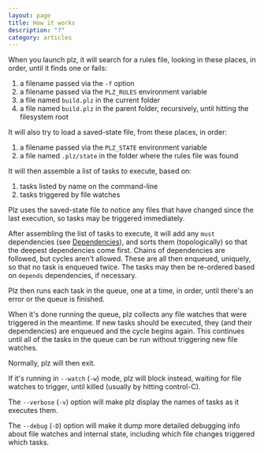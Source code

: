 ```yaml
---
layout: page
title: How it works
description: "?"
category: articles
---
```


When you launch plz, it will search for a rules file, looking in these places, in order, until it finds one or fails:

1. a filename passed via the `-f` option
2. a filename passed via the `PLZ_RULES` environment variable
3. a file named `build.plz` in the current folder
4. a file named `build.plz` in the parent folder, recursively, until hitting the filesystem root

It will also try to load a saved-state file, from these places, in order:

1. a filename passed via the `PLZ_STATE` environment variable
2. a file named `.plz/state` in the folder where the rules file was found

It will then assemble a list of tasks to execute, based on:

1. tasks listed by name on the command-line
2. tasks triggered by file watches

Plz uses the saved-state file to notice any files that have changed since the last execution, so tasks may be triggered immediately.

After assembling the list of tasks to execute, it will add any `must` dependencies (see <a href="{{ baseurl }}/articles/writing-tasks.html#dependencies">Dependencies</a>), and sorts them (topologically) so that the deepest dependencies come first. Chains of dependencies are followed, but cycles aren't allowed. These are all then enqueued, uniquely, so that no task is enqueued twice. The tasks may then be re-ordered based on `depends` dependencies, if necessary.

Plz then runs each task in the queue, one at a time, in order, until there's an error or the queue is finished.

When it's done running the queue, plz collects any file watches that were triggered in the meantime. If new tasks should be executed, they (and their dependencies) are enqueued and the cycle begins again. This continues until all of the tasks in the queue can be run without triggering new file watches.

Normally, plz will then exit.

If it's running in `--watch` (`-w`) mode, plz will block instead, waiting for file watches to trigger, until killed (usually by hitting control-C).

The `--verbose` (`-v`) option will make plz display the names of tasks as it
executes them.

The `--debug` (`-D`) option will make it dump more detailed debugging info about file watches and internal state, including which file changes triggered which tasks.
